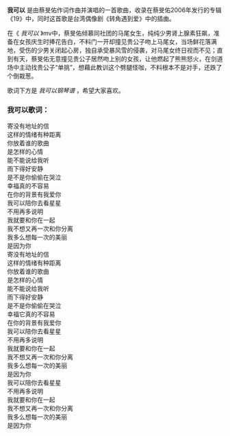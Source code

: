 

**我可以** 是由蔡旻佑作词作曲并演唱的一首歌曲，收录在蔡旻佑2006年发行的专辑《19》中，同时这首歌是台湾偶像剧《转角遇到爱》中的插曲。

  
在《 _我可以_
》mv中，蔡旻佑倾慕同社团的马尾女生，纯纯少男肾上腺素狂飙，准备在女孩庆生时捧花告白，不料门一开却撞见贵公子吻上马尾女，当场鲜花落满地，受伤的少男关闭起心房，独自承受暴风雪的侵袭，对马尾女终日视而不见；直到有天，蔡旻佑无意撞见贵公子居然吻上别的女孩，让他燃起了熊熊怒火，在剑道场中主动找贵公子“单挑”，想藉此教训这个劈腿怪咖，不料根本不是对手，还跌了个倒栽葱。

  
歌词下方是 _我可以钢琴谱_ ，希望大家喜欢。

### 我可以歌词：

寄没有地址的信  
这样的情绪有种距离  
你放着谁的歌曲  
是怎样的心情  
能不能说给我听  
雨下得好安静  
是不是你偷偷在哭泣  
幸福真的不容易  
在你的背景有我爱你  
我可以陪你去看星星  
不用再多说明  
我就要和你在一起  
我不想又再一次和你分离  
我多么想每一次的美丽  
是因为你  
寄没有地址的信  
这样的情绪有种距离  
你放着谁的歌曲  
是怎样的心情  
能不能说给我听  
雨下得好安静  
是不是你偷偷在哭泣  
幸福它真的不容易  
在你的背景有我爱你  
我可以陪你去看星星  
不用再多说明  
我就要和你在一起  
我不想又再一次和你分离  
我多么想每一次的美丽  
是因为你  
我可以陪你去看星星  
不用再多说明  
我就要和你在一起  
我不想又再一次和你分离  
我多么想每一次的美丽  
是因为你

